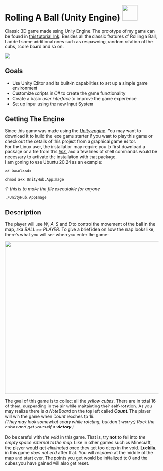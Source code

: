 <h1 id="opener"> Rolling A Ball (Unity Engine)  <img src="https://user-images.githubusercontent.com/90864900/152657420-f1a5e9e4-c1ef-49e0-8487-9eb6b6307370.png" height=50 width=50></h1>

Classic 3D game made using Unity Engine. The prototype of my game can be found in <a href="https://learn.unity.com/project/roll-a-ball">this tutorial link</a>. Besides all the classic features of Rolling a Ball, I added some additional ones such as respawning, random rotation of the cubs, score board and so on.

<a href="https://learn.unity.com/project/roll-a-ball"><img src="https://user-images.githubusercontent.com/90864900/157091146-f698c47f-2689-48e0-958d-910a33100d01.png"></a>


<h2> Goals </h2>
<p>
  <ul>
 <li>Use Unity Editor and its built-in capabilities to set up a simple game environment</li>
    <li>Customize scripts in <em>C#</em> to create the game functionality</li>
 <li>Create a basic <em>user interface</em> to improve the game experience</li>
 <li>Set up input using the new Input System</li>
 </ul>
</p>

<h2> Getting The Engine</h2>
<p>
  Since this game was made using the <a href="https://store.unity.com/#plans-individual"><em>Unity engine</em></a>. You may want to download it to build the .exe game starter if you want to play this game or check out the details of this project from a graphical game editor.
  <br>
  For the Linux user, the installation may require you to first download a package or a file from this <a href="https://store.unity.com/#plans-individual"><em>link</em></a>, and a few lines of shell commands would be necessary to activate the installation with that package.
  <br>
  I am goning to use Ubuntu 20.24 as an example:
  
  ```
  cd Downloads
  ```
  ```
  chmod a+x UnityHub.AppImage  
  ```
  <i>↑ this is to make the file executable for anyone</i>
  
  ```
  ./UnityHub.AppImage
  ```

  </p>
<h2> Description </h2>
<p>
 The player will use <em>W</em>, <em>A</em>, <em>S</em> and <em>D</em> to control the movement of the ball in the map, aka <em>BALL == PLAYER</em>. To give a brief idea on how the map looks like, there's what you will see when you enter the game:
  <p align="center">
  <img src="https://user-images.githubusercontent.com/90864900/157111864-60f9ea70-f674-4f0b-8fc7-164f3d3d95b8.png" height=500 width=600>
</p>

  The goal of this game is to collect all the <em>yellow cubes</em>. There are in total 16 of them, suspending in the air while maitainting their self-rotation. As you may realize there is <em>a NoteBoard</em> on the top left called <strong><em>Count</em></strong>. The player will win the game when <em>Count</em> reaches tp 16.
 <br>
<i>(They may look somewhat scary while rotating, but don't worry;) Rock the cubes and get yourself a <strong>victory</strong>!)</i>
  <br>
  <br>
  Do be careful with <em>the void</em> in this game. That is, try <strong>not</strong> to fell into <em>the empty space external to the map</em>. Like in other games such as Minecraft, the player would get <em>eliminated</em> once they get too deep in the void. <strong>Luckily</strong>, in this game <em>does not end</em> after that. You will <em>respawn </em>at the middle of the map and start over. The points you get would be initialized to 0 and the cubes you have gained will also get reset.
</p>
  
